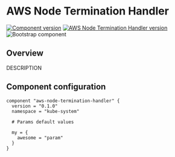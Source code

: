 # AWS Node Termination Handler

[![Component version](https://img.shields.io/badge/dynamic/yaml?color=blue&label=component+version&query=$.entries['aws-node-termination-handler'][0].version&url=https%3A%2F%2Fcharts.mikamai.com%2Fkaravel%2Findex.yaml&style=for-the-badge)](./aws-node-termination-handler.md)
[![AWS Node Termination Handler version](https://img.shields.io/badge/dynamic/yaml?color=blue&label=aws+node+termination+handler+version&query=$.entries['aws-node-termination-handler'][0].appVersion&url=https%3A%2F%2Fcharts.mikamai.com%2Fkaravel%2Findex.yaml&style=for-the-badge)](https://github.com/aws/aws-node-termination-handler)
![Bootstrap component](https://img.shields.io/badge/bootstrap-true-orange?style=for-the-badge)

## Overview

DESCRIPTION

## Component configuration

```hcl
component "aws-node-termination-handler" {
  version = "0.1.0"
  namespace = "kube-system"

  # Params default values
  
  my = {
    awesome = "param"
  }
}
```
